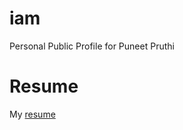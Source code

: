 # iam
Personal Public Profile for Puneet Pruthi

# Resume
My [resume](https://ppruthi.github.io/iam/resume.html)
